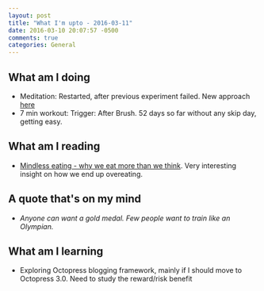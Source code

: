 ```yaml
---
layout: post
title: "What I'm upto - 2016-03-11"
date: 2016-03-10 20:07:57 -0500
comments: true
categories: General
---
```


## What am I doing
- Meditation: Restarted, after previous experiment failed. New approach [here](http://rishisareen.com/habits/habit-forming-50-first-dates-report.html)
- 7 min workout: Trigger: After Brush. 52 days so far without any skip day, getting easy.

## What am I reading
- [Mindless eating - why we eat more than we think](http://www.amazon.com/Mindless-Eating-More-Than-Think/dp/0345526880). Very interesting insight on how we end up overeating.

## A quote that's on my mind
- _Anyone can want a gold medal. Few people want to train like an Olympian._

## What am I learning
- Exploring Octopress blogging framework, mainly if I should move to Octopress 3.0. Need to study the reward/risk benefit



